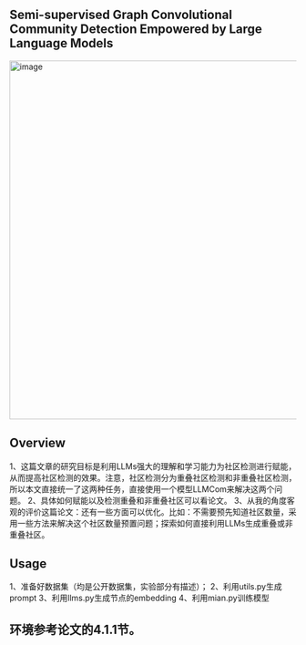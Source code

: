 ## Semi-supervised Graph Convolutional Community Detection Empowered by Large Language Models

<img width="873" height="630" alt="image" src="https://github.com/user-attachments/assets/54c4b5df-5ba9-4dfb-a2e3-801a05ca4e1e" />

## Overview
1、这篇文章的研究目标是利用LLMs强大的理解和学习能力为社区检测进行赋能，从而提高社区检测的效果。注意，社区检测分为重叠社区检测和非重叠社区检测，所以本文直接统一了这两种任务，直接使用一个模型LLMCom来解决这两个问题。
2、具体如何赋能以及检测重叠和非重叠社区可以看论文。
3、从我的角度客观的评价这篇论文：还有一些方面可以优化。比如：不需要预先知道社区数量，采用一些方法来解决这个社区数量预置问题；探索如何直接利用LLMs生成重叠或非重叠社区。

## Usage
1、准备好数据集（均是公开数据集，实验部分有描述）；
2、利用utils.py生成prompt
3、利用llms.py生成节点的embedding
4、利用mian.py训练模型

## 环境参考论文的4.1.1节。
